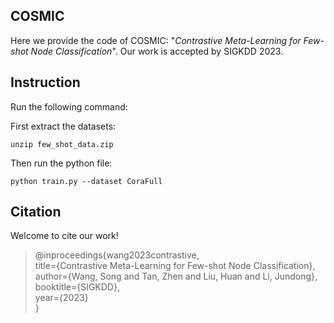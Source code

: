## COSMIC
Here we provide the code of COSMIC: "_Contrastive Meta-Learning for Few-shot Node Classification_". Our work is accepted by SIGKDD 2023. 



## Instruction

Run the following command:

First extract the datasets:

```
unzip few_shot_data.zip
```


Then run the python file:

```
python train.py --dataset CoraFull
```

## Citation
Welcome to cite our work! </br>

> @inproceedings{wang2023contrastive,  
  title={Contrastive Meta-Learning for Few-shot Node Classification},  
  author={Wang, Song and Tan, Zhen and Liu, Huan and Li, Jundong},  
  booktitle={SIGKDD},  
  year={2023}  
}

